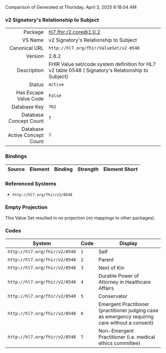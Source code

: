Comparison of 
Generated at Thursday, April 3, 2025 8:18:04 AM

### v2 Signatory's Relationship to Subject

|      |     |
| ---: | --- |
| Package | hl7.fhir.r2.core@1.0.2 |
| VS Name | v2 Signatory's Relationship to Subject |
| Canonical URL | `http://hl7.org/fhir/ValueSet/v2-0548` |
| Version | 2.8.2 |
| Description | FHIR Value set/code system definition for HL7 v2 table 0548 ( Signatory's Relationship to Subject) |
| Status | `Active` |
| Has Escape Valve Code | `False` |
| Database Key | `762` |
| Database Concept Count | `7` |
| Database Active Concept Count | `7` |
### Bindings

| Source | Element | Binding | Strength | Element Short |
| ------ | ------- | ------- | -------- | ------------- |

### Referenced Systems

* `http://hl7.org/fhir/v2/0548`
### Empty Projection

This Value Set resulted in no projection (no mappings to other packages).

### Codes

| System | Code | Display |
| ------ | ---- | ------- |
| `http://hl7.org/fhir/v2/0548` | `1` | Self |
| `http://hl7.org/fhir/v2/0548` | `2` | Parent |
| `http://hl7.org/fhir/v2/0548` | `3` | Next of Kin |
| `http://hl7.org/fhir/v2/0548` | `4` | Durable Power of Attorney in Healthcare Affairs |
| `http://hl7.org/fhir/v2/0548` | `5` | Conservator |
| `http://hl7.org/fhir/v2/0548` | `6` | Emergent Practitioner (practitioner judging case as emergency requiring care without a consent) |
| `http://hl7.org/fhir/v2/0548` | `7` | Non-Emergent Practitioner (i.e. medical ethics committee) |
